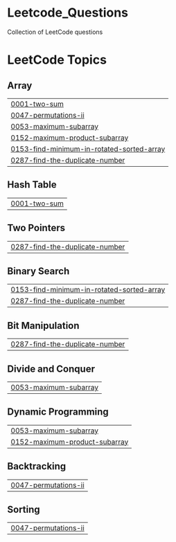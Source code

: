 # Leetcode_Questions
Collection of LeetCode questions 

<!---LeetCode Topics Start-->
# LeetCode Topics
## Array
|  |
| ------- |
| [0001-two-sum](https://github.com/rishijain21/Leetcode_Questions/tree/master/0001-two-sum) |
| [0047-permutations-ii](https://github.com/rishijain21/Leetcode_Questions/tree/master/0047-permutations-ii) |
| [0053-maximum-subarray](https://github.com/rishijain21/Leetcode_Questions/tree/master/0053-maximum-subarray) |
| [0152-maximum-product-subarray](https://github.com/rishijain21/Leetcode_Questions/tree/master/0152-maximum-product-subarray) |
| [0153-find-minimum-in-rotated-sorted-array](https://github.com/rishijain21/Leetcode_Questions/tree/master/0153-find-minimum-in-rotated-sorted-array) |
| [0287-find-the-duplicate-number](https://github.com/rishijain21/Leetcode_Questions/tree/master/0287-find-the-duplicate-number) |
## Hash Table
|  |
| ------- |
| [0001-two-sum](https://github.com/rishijain21/Leetcode_Questions/tree/master/0001-two-sum) |
## Two Pointers
|  |
| ------- |
| [0287-find-the-duplicate-number](https://github.com/rishijain21/Leetcode_Questions/tree/master/0287-find-the-duplicate-number) |
## Binary Search
|  |
| ------- |
| [0153-find-minimum-in-rotated-sorted-array](https://github.com/rishijain21/Leetcode_Questions/tree/master/0153-find-minimum-in-rotated-sorted-array) |
| [0287-find-the-duplicate-number](https://github.com/rishijain21/Leetcode_Questions/tree/master/0287-find-the-duplicate-number) |
## Bit Manipulation
|  |
| ------- |
| [0287-find-the-duplicate-number](https://github.com/rishijain21/Leetcode_Questions/tree/master/0287-find-the-duplicate-number) |
## Divide and Conquer
|  |
| ------- |
| [0053-maximum-subarray](https://github.com/rishijain21/Leetcode_Questions/tree/master/0053-maximum-subarray) |
## Dynamic Programming
|  |
| ------- |
| [0053-maximum-subarray](https://github.com/rishijain21/Leetcode_Questions/tree/master/0053-maximum-subarray) |
| [0152-maximum-product-subarray](https://github.com/rishijain21/Leetcode_Questions/tree/master/0152-maximum-product-subarray) |
## Backtracking
|  |
| ------- |
| [0047-permutations-ii](https://github.com/rishijain21/Leetcode_Questions/tree/master/0047-permutations-ii) |
## Sorting
|  |
| ------- |
| [0047-permutations-ii](https://github.com/rishijain21/Leetcode_Questions/tree/master/0047-permutations-ii) |
<!---LeetCode Topics End-->